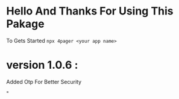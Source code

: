 # Hello And Thanks For Using This Pakage 
   To Gets Started 
 `npx 4pager <your app name>` 
# version 1.0.6 :

Added Otp For Better Security 


"